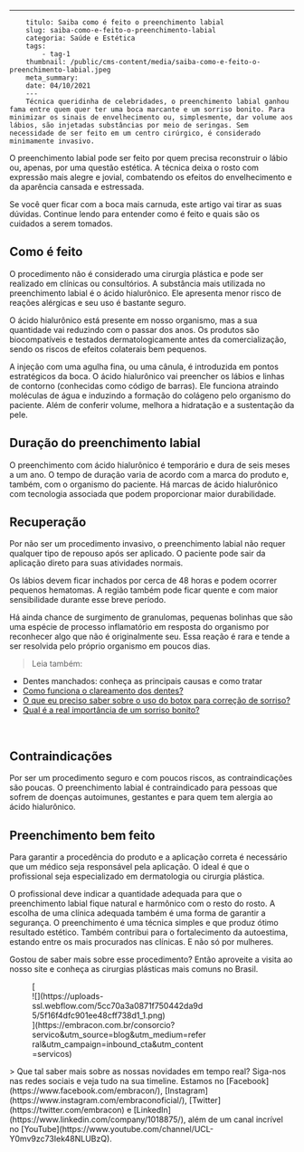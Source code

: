 ---
        titulo: Saiba como é feito o preenchimento labial
        slug: saiba-como-e-feito-o-preenchimento-labial
        categoria: Saúde e Estética
        tags:
            - tag-1
        thumbnail: /public/cms-content/media/saiba-como-e-feito-o-preenchimento-labial.jpeg
        meta_summary: 
        date: 04/10/2021
        ---
        Técnica queridinha de celebridades, o preenchimento labial ganhou fama entre quem quer ter uma boca marcante e um sorriso bonito. Para minimizar os sinais de envelhecimento ou, simplesmente, dar volume aos lábios, são injetadas substâncias por meio de seringas. Sem necessidade de ser feito em um centro cirúrgico, é considerado minimamente invasivo.

O preenchimento labial pode ser feito por quem precisa reconstruir o lábio ou, apenas, por uma questão estética. A técnica deixa o rosto com expressão mais alegre e jovial, combatendo os efeitos do envelhecimento e da aparência cansada e estressada.

Se você quer ficar com a boca mais carnuda, este artigo vai tirar as suas dúvidas. Continue lendo para entender como é feito e quais são os cuidados a serem tomados.

Como é feito
------------

O procedimento não é considerado uma cirurgia plástica e pode ser realizado em clínicas ou consultórios. A substância mais utilizada no preenchimento labial é o ácido hialurônico. Ele apresenta menor risco de reações alérgicas e seu uso é bastante seguro.

O ácido hialurônico está presente em nosso organismo, mas a sua quantidade vai reduzindo com o passar dos anos. Os produtos são biocompatíveis e testados dermatologicamente antes da comercialização, sendo os riscos de efeitos colaterais bem pequenos.

A injeção com uma agulha fina, ou uma cânula, é introduzida em pontos estratégicos da boca. O ácido hialurônico vai preencher os lábios e linhas de contorno (conhecidas como código de barras). Ele funciona atraindo moléculas de água e induzindo a formação do colágeno pelo organismo do paciente. Além de conferir volume, melhora a hidratação e a sustentação da pele.

Duração do preenchimento labial
-------------------------------

O preenchimento com ácido hialurônico é temporário e dura de seis meses a um ano. O tempo de duração varia de acordo com a marca do produto e, também, com o organismo do paciente. Há marcas de ácido hialurônico com tecnologia associada que podem proporcionar maior durabilidade.

Recuperação
-----------

Por não ser um procedimento invasivo, o preenchimento labial não requer qualquer tipo de repouso após ser aplicado. O paciente pode sair da aplicação direto para suas atividades normais.

Os lábios devem ficar inchados por cerca de 48 horas e podem ocorrer pequenos hematomas. A região também pode ficar quente e com maior sensibilidade durante esse breve período.

Há ainda chance de surgimento de granulomas, pequenas bolinhas que são uma espécie de processo inflamatório em resposta do organismo por reconhecer algo que não é originalmente seu. Essa reação é rara e tende a ser resolvida pelo próprio organismo em poucos dias.

> Leia também:

- Dentes manchados: conheça as principais causas e como tratar
- [Como funciona o clareamento dos dentes?](https://www.embracon.com.br/blog/como-funciona-o-clareamento-dos-dentes)
- [O que eu preciso saber sobre o uso do botox para correção de sorriso?](https://www.embracon.com.br/blog/o-que-eu-preciso-saber-sobre-o-uso-do-botox-para-correcao-de-sorriso)
- [Qual é a real importância de um sorriso bonito?](https://www.embracon.com.br/blog/qual-e-a-real-importancia-de-um-sorriso-bonito)

‍

Contraindicações
----------------

Por ser um procedimento seguro e com poucos riscos, as contraindicações são poucas. O preenchimento labial é contraindicado para pessoas que sofrem de doenças autoimunes, gestantes e para quem tem alergia ao ácido hialurônico.

Preenchimento bem feito
-----------------------

Para garantir a procedência do produto e a aplicação correta é necessário que um médico seja responsável pela aplicação. O ideal é que o profissional seja especializado em dermatologia ou cirurgia plástica.

O profissional deve indicar a quantidade adequada para que o preenchimento labial fique natural e harmônico com o resto do rosto. A escolha de uma clínica adequada também é uma forma de garantir a segurança. O preenchimento é uma técnica simples e que produz ótimo resultado estético. Também contribui para o fortalecimento da autoestima, estando entre os mais procurados nas clínicas. E não só por mulheres.

Gostou de saber mais sobre esse procedimento? Então aproveite a visita ao nosso site e conheça as cirurgias plásticas mais comuns no Brasil.

<figure class="w-richtext-figure-type-image w-richtext-align-center" style="max-width:310px">[<div>![](https://uploads-ssl.webflow.com/5cc70a3a0871f750442da9d5/5f16f4dfc901ee48cff738d1_1.png)</div>](https://embracon.com.br/consorcio?servico&utm_source=blog&utm_medium=referral&utm_campaign=inbound_cta&utm_content=servicos)</figure>> Que tal saber mais sobre as nossas novidades em tempo real? Siga-nos nas redes sociais e veja tudo na sua timeline. Estamos no [Facebook](https://www.facebook.com/embracon/), [Instagram](https://www.instagram.com/embraconoficial/), [Twitter](https://twitter.com/embracon) e [LinkedIn](https://www.linkedin.com/company/1018875/), além de um canal incrível no [YouTube](https://www.youtube.com/channel/UCL-Y0mv9zc73Iek48NLUBzQ).

‍
        